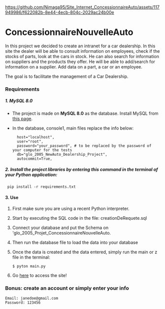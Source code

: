 
https://github.com/Nimaga95/Site_Internet_ConcessionnaireAuto/assets/117949986/f622082b-8e44-4ecb-804c-2029ac24b00e


# ConcessionnaireNouvelleAuto

In this project we decided to create an intranet for a car dealership. In this site the dealer
will be able to consult information on employees, check if the stocks of parts, look at the cars in stock.
He can also search for information on suppliers and the products they offer. He will be able to add/search for information on a supplier. Add data on a part, a car or an employee.

The goal is to facilitate the management of a Car Dealership.

### Requirements

##### 1. MySQL 8.0

- The project is made on **MySQL 8.0** as the database. Install MySQL from [this page](https://dev.mysql.com/downloads/installer/).

- In the database, console1, main files replace the info below:

  ```
    host="localhost",
    user="root",
    password="your_password", # to be replaced by the password of your computer for the tests
    db="glo_2005_NewAuto_Dealership_Project",
    autocommit=True,

  ```

##### 2. Install the project libraries by entering this command in the terminal of your Python application:

```
 pip install -r requirements.txt
```

#### 3. Use

1. First make sure you are using a recent Python interpreter.
2. Start by executing the SQL code in the file: creationDeRequete.sql
3. Connect your database and put the Schema on 'glo_2005_Projet_ConcessionnaireNouvelleAuto.
4. Then run the database file to load the data into your database
5. Once the data is created and the data entered, simply run the main or z file in the terminal:

   ```
   $ pyton main.py
   ```

6. Go [here](http://localhost:5000/home) to access the site!

### Bonus: create an account or simply enter your info
    
        
   ```
   Email: janedoe@gmail.com
   Password: 123456
   ```
